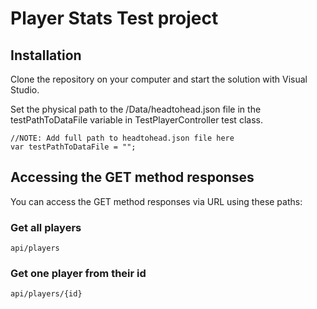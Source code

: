 # Player Stats Test project

## Installation

Clone the repository on your computer and start the solution with Visual Studio.

Set the physical path to the /Data/headtohead.json file in the testPathToDataFile variable in TestPlayerController test class.

```
//NOTE: Add full path to headtohead.json file here
var testPathToDataFile = "";
```

## Accessing the GET method responses

You can access the GET method responses via URL using these paths:

### Get all players
```
api/players
```

### Get one player from their id
```
api/players/{id}
```
